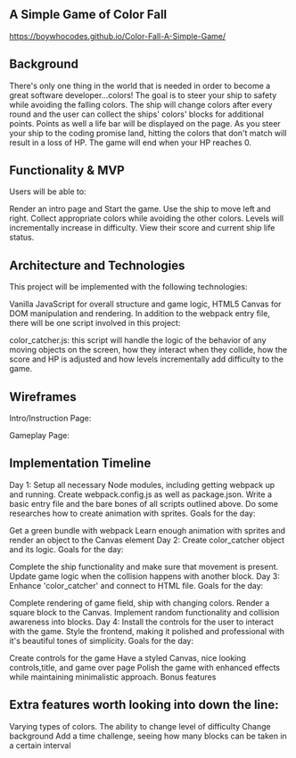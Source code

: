 ## A Simple Game of Color Fall

https://boywhocodes.github.io/Color-Fall-A-Simple-Game/

## Background

There's only one thing in the world that is needed in order to become a great software developer...colors! The goal is to steer your ship to safety while avoiding the falling colors. The ship will change colors after every round and the user can collect the ships' colors' blocks for additional points. Points as well a life bar will be displayed on the page. As you steer your ship to the coding promise land, hitting the colors that don't match will result in a loss of HP. The game will end when your HP reaches 0.

## Functionality & MVP

Users will be able to:

 Render an intro page and Start the game.
 Use the ship to move left and right.
 Collect appropriate colors while avoiding the other colors.
 Levels will incrementally increase in difficulty.
 View their score and current ship life status.

## Architecture and Technologies

This project will be implemented with the following technologies:

Vanilla JavaScript for overall structure and game logic,
HTML5 Canvas for DOM manipulation and rendering.
In addition to the webpack entry file, there will be one script involved in this project:

color_catcher.js: this script will handle the logic of the behavior of any moving objects on the screen, how they interact when they collide, how the score and HP is adjusted and how levels incrementally add difficulty to the game.

## Wireframes

Intro/Instruction Page:

Gameplay Page:

## Implementation Timeline

Day 1: Setup all necessary Node modules, including getting webpack up and running. Create webpack.config.js as well as package.json. Write a basic entry file and the bare bones of all scripts outlined above. Do some researches how to create animation with sprites. Goals for the day:

Get a green bundle with webpack
Learn enough animation with sprites and render an object to the Canvas element
Day 2: Create color_catcher object and its logic. Goals for the day:

Complete the ship functionality and make sure that movement is present.
Update game logic when the collision happens with another block.
Day 3: Enhance 'color_catcher' and connect to HTML file. Goals for the day:

Complete rendering of game field, ship with changing colors.
Render a square block to the Canvas.
Implement random functionality and collision awareness into blocks.
Day 4: Install the controls for the user to interact with the game. Style the frontend, making it polished and professional with it's beautiful tones of simplicity. Goals for the day:

Create controls for the game
Have a styled Canvas, nice looking controls,title, and game over page
Polish the game with enhanced effects while maintaining minimalistic approach.
Bonus features

## Extra features worth looking into down the line:

 Varying types of colors.
 The ability to change level of difficulty
 Change background
 Add a time challenge, seeing how many blocks can be taken in a certain interval
